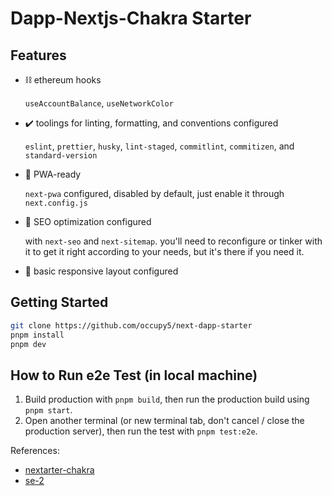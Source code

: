 # Dapp-Nextjs-Chakra Starter

## Features

- ⛓️ ethereum hooks

  `useAccountBalance`, `useNetworkColor`

- ✔️ toolings for linting, formatting, and conventions configured

  `eslint`, `prettier`, `husky`, `lint-staged`, `commitlint`, `commitizen`, and `standard-version`

- 📱 PWA-ready

  `next-pwa` configured, disabled by default, just enable it through `next.config.js`

- 🔎 SEO optimization configured

  with `next-seo` and `next-sitemap`. you'll need to reconfigure or tinker with it to get it right according to your needs, but it's there if you need it.

- 🎨 basic responsive layout configured

## Getting Started

```bash
git clone https://github.com/occupy5/next-dapp-starter
pnpm install
pnpm dev
```

## How to Run e2e Test (in local machine)

1. Build production with `pnpm build`, then run the production build using `pnpm start`.
2. Open another terminal (or new terminal tab, don't cancel / close the production server), then run the test with `pnpm test:e2e`.

References:

- [nextarter-chakra](https://github.com/sozonome/nextarter-chakra)
- [se-2](https://github.com/scaffold-eth/se-2)
